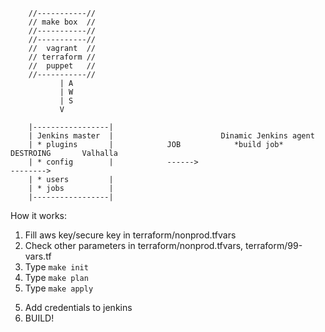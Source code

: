 
        //-----------//
        // make box  //
        //-----------//
        //-----------//
        //  vagrant  //
        // terraform //
        //  puppet   //
        //-----------//
               | A
               | W
               | S
               V
            
        |-----------------|
        | Jenkins master  |                        Dinamic Jenkins agent
        | * plugins       |            JOB            *build job*                    DESTROING       Valhalla
        | * config        |            ------>                                       -------->       
        | * users         |
        | * jobs          |
        |-----------------|



How it works:
1. Fill aws key/secure key in  terraform/nonprod.tfvars
2. Check other parameters in terraform/nonprod.tfvars, terraform/99-vars.tf
2. Type `make init`
3. Type `make plan`
4. Type `make apply`

<!--
Now you have configured jenkins master in your AWS account with role, that allows build every job on dinamic agent

[need to be autmate in future]
You need to change some fields in preferences:
Settings/cloud/Amazon EC2
* EC2 Key Pair's Private Key 
Settings/cloud/Amazon EC2/Advanced
* Subnet IDs for VPC
 -->

5. Add credentials to jenkins
6. BUILD! 


<!-- 
What should be done in future:
        Case_1 (Dinamic jenkins agent)
1. grep subnet ID after creating -> config.xml
2. find the way to provide ec2 private key properly
3. Terraform ECR
4. dinamic sonar
5. RDS for sonar
6. Terraform subnet for RDS
7. Parse RDS url for sonar.properties
8. configure RDS in makefile (user/database/password)
9. sonar pipeline
10. sonar logs to s3

        Case_2 (Fargate)
1. Find the way to provide details in ./terraform-ecs

 -->